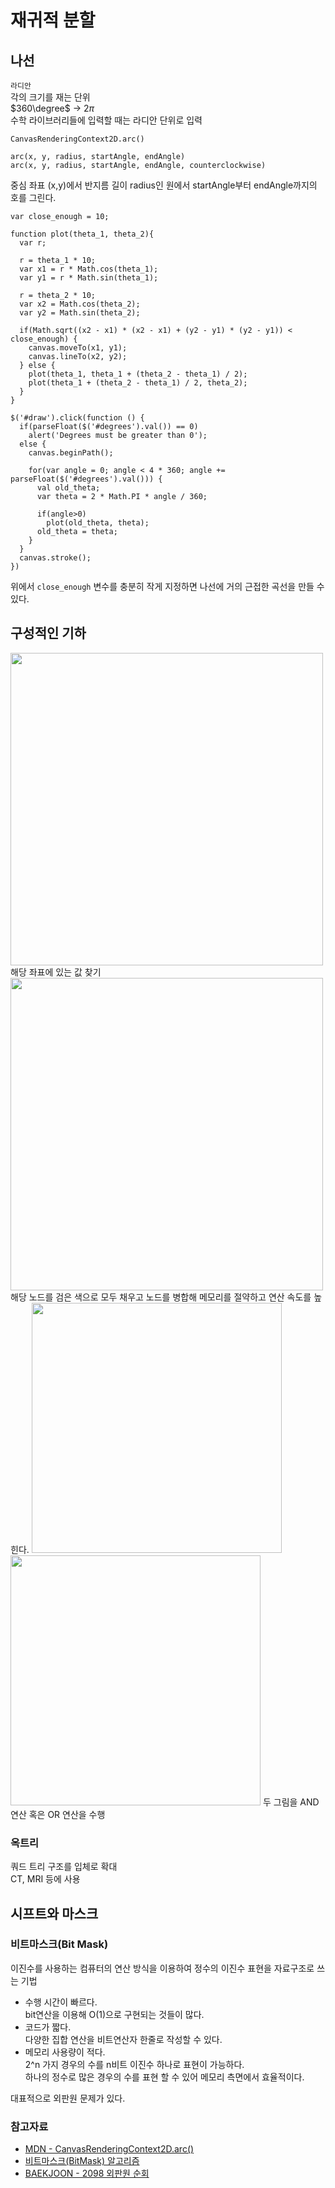 # 재귀적 분할

## 나선

`라디안`  
각의 크기를 재는 단위  
$360\degree$ -> $2\pi$  
수학 라이브러리들에 입력할 때는 라디안 단위로 입력  
  
`CanvasRenderingContext2D.arc()`  
```
arc(x, y, radius, startAngle, endAngle)
arc(x, y, radius, startAngle, endAngle, counterclockwise)
```
중심 좌표 (x,y)에서 반지름 길이 radius인 원에서 startAngle부터 endAngle까지의 호를 그린다.  

```
var close_enough = 10;

function plot(theta_1, theta_2){
  var r;
  
  r = theta_1 * 10;
  var x1 = r * Math.cos(theta_1);
  var y1 = r * Math.sin(theta_1);
  
  r = theta_2 * 10;
  var x2 = Math.cos(theta_2);
  var y2 = Math.sin(theta_2);
  
  if(Math.sqrt((x2 - x1) * (x2 - x1) + (y2 - y1) * (y2 - y1)) < close_enough) {
    canvas.moveTo(x1, y1);
    canvas.lineTo(x2, y2);
  } else {
    plot(theta_1, theta_1 + (theta_2 - theta_1) / 2);
    plot(theta_1 + (theta_2 - theta_1) / 2, theta_2);
  }
}

$('#draw').click(function () {
  if(parseFloat($('#degrees').val()) == 0)
    alert('Degrees must be greater than 0');
  else {
    canvas.beginPath();
    
    for(var angle = 0; angle < 4 * 360; angle += parseFloat($('#degrees').val())) {
      val old_theta;
      var theta = 2 * Math.PI * angle / 360;
      
      if(angle>0)
        plot(old_theta, theta);
      old_theta = theta;
    }
  }
  canvas.stroke();
})
```
위에서 `close_enough` 변수를 충분히 작게 지정하면 나선에 거의 근접한 곡선을 만들 수 있다.  


## 구성적인 기하
<img src="https://user-images.githubusercontent.com/91672778/181903271-7a9d47e2-beff-423f-ae8b-461ef18fcb35.jpeg" width="500">  
해당 좌표에 있는 값 찾기  
  
<img src="https://user-images.githubusercontent.com/91672778/181903315-60c53080-caf4-4ae7-84f4-4e95d766d441.jpeg" width="500">  
해당 노드를 검은 색으로 모두 채우고 노드를 병합해 메모리를 절약하고 연산 속도를 높힌다.  
  
<img src="https://user-images.githubusercontent.com/91672778/181903384-69f4802d-037d-4dfe-a8b1-4be75e5c11c9.jpeg" width="400">

<img src="https://user-images.githubusercontent.com/91672778/181903388-3dfea64b-aca3-4c69-af27-f1521087553c.jpeg" width="400">
두 그림을 AND 연산 혹은 OR 연산을 수행  

### 옥트리
쿼드 트리 구조를 입체로 확대  
CT, MRI 등에 사용  

## 시프트와 마스크

### 비트마스크(Bit Mask)
이진수를 사용하는 컴퓨터의 연산 방식을 이용하여 정수의 이진수 표현을 자료구조로 쓰는 기법  
- 수행 시간이 빠르다.  
  bit연산을 이용해 O(1)으로 구현되는 것들이 많다.  
- 코드가 짧다.  
  다양한 집합 연산을 비트연산자 한줄로 작성할 수 있다.  
- 메모리 사용량이 적다.  
  2^n 가지 경우의 수를 n비트 이진수 하나로 표현이 가능하다.  
  하나의 정수로 많은 경우의 수를 표현 할 수 있어 메모리 측면에서 효율적이다.  
  
대표적으로 외판원 문제가 있다.  



 ### 참고자료
 
 - [MDN - CanvasRenderingContext2D.arc()](https://developer.mozilla.org/en-US/docs/Web/API/CanvasRenderingContext2D/arc)
 - [비트마스크(BitMask) 알고리즘](https://rebro.kr/63) 
 - [BAEKJOON - 2098 외판원 순회](https://www.acmicpc.net/problem/2098)
